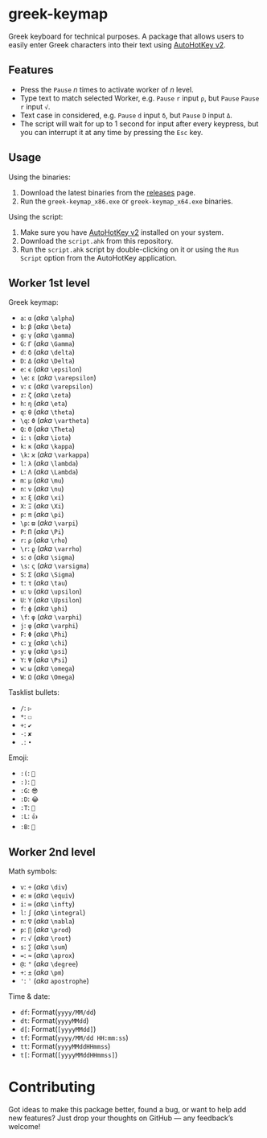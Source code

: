 # greek-keymap

Greek keyboard for technical purposes. A package that allows users to easily enter Greek characters into their text using [AutoHotKey v2](https://www.autohotkey.com/).

## Features

- Press the `Pause` _n_ times to activate worker of _n_ level.
- Type text to match selected Worker, e.g. `Pause` `r` input `ρ`, but `Pause` `Pause` `r` input `√`.
- Text case in considered, e.g. `Pause` `d` input `δ`, but `Pause` `D` input `Δ`.
- The script will wait for up to 1 second for input after every keypress, but you can interrupt it at any time by pressing the `Esc` key.

## Usage

Using the binaries:

1. Download the latest binaries from the [releases](https://github.com/bacadra/ahk-greek-keymap/releases) page.
2. Run the `greek-keymap_x86.exe` or `greek-keymap_x64.exe` binaries.

Using the script:

1. Make sure you have [AutoHotKey v2](https://www.autohotkey.com/) installed on your system.
2. Download the `script.ahk` from this repository.
3. Run the `script.ahk` script by double-clicking on it or using the `Run Script` option from the AutoHotKey application.


## Worker 1st level

Greek keymap:
-  `a`: `α` (_aka_ `\alpha`)
-  `b`: `β` (_aka_ `\beta`)
-  `g`: `γ` (_aka_ `\gamma`)
-  `G`: `Γ` (_aka_ `\Gamma`)
-  `d`: `δ` (_aka_ `\delta`)
-  `D`: `Δ` (_aka_ `\Delta`)
-  `e`: `ϵ` (_aka_ `\epsilon`)
- `\e`: `ε` (_aka_ `\varepsilon`)
-  `v`: `ε` (_aka_ `\varepsilon`)
-  `z`: `ζ` (_aka_ `\zeta`)
-  `h`: `η` (_aka_ `\eta`)
-  `q`: `θ` (_aka_ `\theta`)
- `\q`: `ϑ` (_aka_ `\vartheta`)
-  `Q`: `Θ` (_aka_ `\Theta`)
-  `i`: `ι` (_aka_ `\iota`)
-  `k`: `κ` (_aka_ `\kappa`)
- `\k`: `ϰ` (_aka_ `\varkappa`)
-  `l`: `λ` (_aka_ `\lambda`)
-  `L`: `Λ` (_aka_ `\Lambda`)
-  `m`: `μ` (_aka_ `\mu`)
-  `n`: `ν` (_aka_ `\nu`)
-  `x`: `ξ` (_aka_ `\xi`)
-  `X`: `Ξ` (_aka_ `\Xi`)
-  `p`: `π` (_aka_ `\pi`)
- `\p`: `ϖ` (_aka_ `\varpi`)
-  `P`: `Π` (_aka_ `\Pi`)
-  `r`: `ρ` (_aka_ `\rho`)
- `\r`: `ϱ` (_aka_ `\varrho`)
-  `s`: `σ` (_aka_ `\sigma`)
- `\s`: `ς` (_aka_ `\varsigma`)
-  `S`: `Σ` (_aka_ `\Sigma`)
-  `t`: `τ` (_aka_ `\tau`)
-  `u`: `υ` (_aka_ `\upsilon`)
-  `U`: `Υ` (_aka_ `\Upsilon`)
-  `f`: `ϕ` (_aka_ `\phi`)
- `\f`: `φ` (_aka_ `\varphi`)
-  `j`: `φ` (_aka_ `\varphi`)
-  `F`: `Φ` (_aka_ `\Phi`)
-  `c`: `χ` (_aka_ `\chi`)
-  `y`: `ψ` (_aka_ `\psi`)
-  `Y`: `Ψ` (_aka_ `\Psi`)
-  `w`: `ω` (_aka_ `\omega`)
-  `W`: `Ω` (_aka_ `\Omega`)

Tasklist bullets:
-  `/`: `▷`
-  `*`: `☐`
-  `+`: `✔`
-  `-`: `✘`
-  `.`: `•`

Emoji:
- `:(`: `🙁`
- `:)`: `🙂`
- `:G`: `😎`
- `:D`: `😂`
- `:T`: `🤔`
- `:L`: `👍`
- `:B`: `🍺`

## Worker 2nd level

Math symbols:
- `v`: `÷` (_aka_ `\div`)
- `e`: `≡` (_aka_ `\equiv`)
- `i`: `∞` (_aka_ `\infty`)
- `l`: `∫` (_aka_ `\integral`)
- `n`: `∇` (_aka_ `\nabla`)
- `p`: `∏` (_aka_ `\prod`)
- `r`: `√` (_aka_ `\root`)
- `s`: `∑` (_aka_ `\sum`)
- `=`: `≈` (_aka_ `\aprox`)
- `@`: `°` (_aka_ `\degree`)
- `+`: `±` (_aka_ `\pm`)
- `'`: `ʾ` (_aka_ `apostrophe`)

Time & date:
- `df`: Format(`yyyy/MM/dd`)
- `dt`: Format(`yyyyMMdd`)
- `d[`: Format(`[yyyyMMdd]`)
- `tf`: Format(`yyyy/MM/dd HH:mm:ss`)
- `tt`: Format(`yyyyMMddHHmmss`)
- `t[`: Format(`[yyyyMMddHHmmss]`)

# Contributing

Got ideas to make this package better, found a bug, or want to help add new features? Just drop your thoughts on GitHub — any feedback’s welcome!
